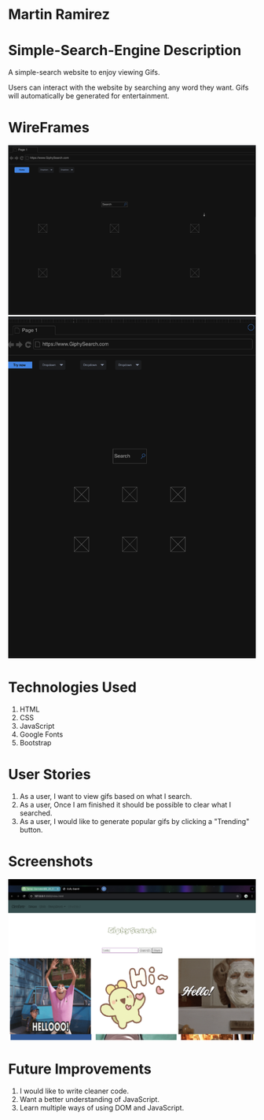 # Martin Ramirez

# Simple-Search-Engine Description

A simple-search website to enjoy viewing Gifs.

Users can interact with the website by searching any word they want. Gifs will automatically be generated for entertainment.

# WireFrames
<img src="./Images/Giphy.png" alt="" >
<img src="./Images/MobileView.png" alt="" >

# Technologies Used
1. HTML
2. CSS
3. JavaScript
4. Google Fonts
5. Bootstrap


# User Stories 
1. As a user, I want to view gifs based on what I search. 
2. As a user, Once I am finished it should be possible to clear what I searched.
3. As a user, I would like to generate popular gifs by clicking a "Trending" button.


# Screenshots
<img src="./Images/Website.png" alt="" >

# Future Improvements
1. I would like to write cleaner code.
2. Want a better understanding of JavaScript.
3. Learn multiple ways of using DOM and JavaScript.
